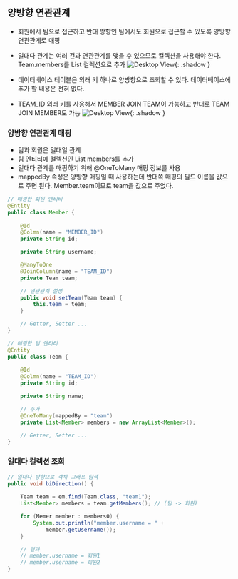## 양방향 연관관계

* 회원에서 팀으로 접근하고 반대 방향인 팀에서도 회원으로 접근할 수 있도록 양방향 연관관계로 매핑
* 일대다 관계는 여러 건과 연관관계를 맺을 수 있으므로 컬렉션을 사용해야 한다. Team.members를 List 컬렉션으로 추가
![Desktop View](https://user-images.githubusercontent.com/96726016/157257965-ee044adb-36ba-4298-a09f-651f252b07c7.png){: .shadow }

* 데이터베이스 테이블은 외래 키 하나로 양방향으로 조회할 수 있다. 데이터베이스에 추가 할 내용은 전혀 없다.
* TEAM_ID 외래 키를 사용해서 MEMBER JOIN TEAM이 가능하고 반대로 TEAM JOIN MEMBER도 가능
![Desktop View](https://user-images.githubusercontent.com/96726016/157257959-2e5dac23-0b84-414e-a95e-4bf96861de8e.png){: .shadow }

### 양방향 연관관계 매핑

* 팀과 회원은 일대일 관계
* 팀 엔티티에 컬렉션인 List<Member> members를 추가
* 일대다 관계를 매핑하기 위해 @OneToMany 매핑 정보를 사용
* mappedBy 속성은 양방향 매핑일 때 사용하는데 반대쪽 매핑의 필드 이름을 값으로 주면 된다. Member.team이므로 team을 값으로 주었다.

```java
// 매핑한 회원 엔티티
@Entity
public class Member {
    
    @Id
    @Colmn(name = "MEMBER_ID")
    private String id;

    private String username;

    @ManyToOne
    @JoinColumn(name = "TEAM_ID")
    private Team team;

    // 연관관계 설정
    public void setTeam(Team team) {
        this.team = team;
    }

    // Getter, Setter ...
}
```
```java
// 매핑한 팀 엔티티
@Entity
public class Team {
    
    @Id
    @Colmn(name = "TEAM_ID")
    private String id;

    private String name;

    // 추가
    @OneToMany(mappedBy = "team")
    private List<Member> members = new ArrayList<Member>();

    // Getter, Setter ...
}
```

### 일대다 컬렉션 조회
```java
// 일대다 방향으로 객체 그래프 탐색
public void biDirection() {
    
    Team team = em.find(Team.class, "team1");
    List<Member> members = team.getMembers(); // (팀 -> 회원)

    for (Memer member : members0) {
        System.out.println("member.username = " +
            member.getUsername());
    }

    // 결과
    // member.username = 회원1
    // member.username = 회원2
}
```
